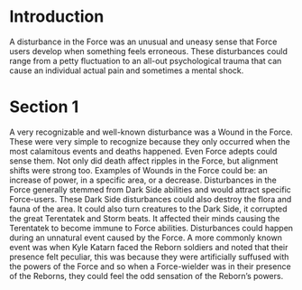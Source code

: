 # Introduction

A disturbance in the Force was an unusual and uneasy sense that Force users develop when something feels erroneous.
These disturbances could range from a petty fluctuation to an all-out psychological trauma that can cause an individual actual pain and sometimes a mental shock.

# Section 1

A very recognizable and well-known disturbance was a Wound in the Force.
These were very simple to recognize because they only occurred when the most calamitous events and deaths happened.
Even Force adepts could sense them.
Not only did death affect ripples in the Force, but alignment shifts were strong too.
Examples of Wounds in the Force could be: an increase of power, in a specific area, or a decrease.
Disturbances in the Force generally stemmed from Dark Side abilities and would attract specific Force-users.
These Dark Side disturbances could also destroy the flora and fauna of the area.
It could also turn creatures to the Dark Side, it corrupted the great Terentatek and Storm beats.
It affected their minds causing the Terentatek to become immune to Force abilities.
Disturbances could happen during an unnatural event caused by the Force.
A more commonly known event was when Kyle Katarn faced the Reborn soldiers and noted that their presence felt peculiar, this was because they were artificially suffused with the powers of the Force and so when a Force-wielder was in their presence of the Reborns, they could feel the odd sensation of the Reborn’s powers.
